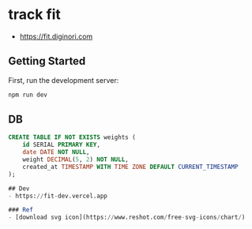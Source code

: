 # track fit
- https://fit.diginori.com

## Getting Started
First, run the development server:

```bash
npm run dev
```

## DB
```sql
CREATE TABLE IF NOT EXISTS weights (
    id SERIAL PRIMARY KEY,
    date DATE NOT NULL,
    weight DECIMAL(5, 2) NOT NULL,
    created_at TIMESTAMP WITH TIME ZONE DEFAULT CURRENT_TIMESTAMP
);

## Dev
- https://fit-dev.vercel.app

### Ref
- [download svg icon](https://www.reshot.com/free-svg-icons/chart/)
